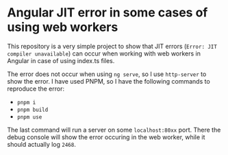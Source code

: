 # Angular JIT error in some cases of using web workers

This repository is a very simple project to show that JIT errors (`Error: JIT compiler unavailable`) can occur when working with web workers in Angular in case of using index.ts files.

The error does not occur when using `ng serve`, so I use `http-server` to show the error. I have used PNPM, so I have the following commands to reproduce the error:

- `pnpm i`
- `pnpm build`
- `pnpm use`

The last command will run a server on some `localhost:80xx` port. There the debug console will show the error occuring in the web worker, while it should actually log `2468`.
